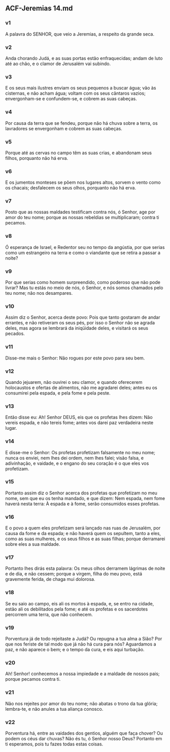 ## ACF-Jeremias 14.md
### v1
 A palavra do SENHOR, que veio a Jeremias, a respeito da grande seca.
### v2
 Anda chorando Judá, e as suas portas estão enfraquecidas; andam de luto até ao chão, e o clamor de Jerusalém vai subindo.
### v3
 E os seus mais ilustres enviam os seus pequenos a buscar água; vão às cisternas, e não acham água; voltam com os seus cântaros vazios; envergonham-se e confundem-se, e cobrem as suas cabeças.
### v4
 Por causa da terra que se fendeu, porque não há chuva sobre a terra, os lavradores se envergonham e cobrem as suas cabeças.
### v5
 Porque até as cervas no campo têm as suas crias, e abandonam seus filhos, porquanto não há erva.
### v6
 E os jumentos monteses se põem nos lugares altos, sorvem o vento como os chacais; desfalecem os seus olhos, porquanto não há erva.
### v7
 Posto que as nossas maldades testificam contra nós, ó Senhor, age por amor do teu nome; porque as nossas rebeldias se multiplicaram; contra ti pecamos.
### v8
 Ó esperança de Israel, e Redentor seu no tempo da angústia, por que serias como um estrangeiro na terra e como o viandante que se retira a passar a noite?
### v9
 Por que serias como homem surpreendido, como poderoso que não pode livrar? Mas tu estás no meio de nós, ó Senhor, e nós somos chamados pelo teu nome; não nos desampares.
### v10
 Assim diz o Senhor, acerca deste povo: Pois que tanto gostaram de andar errantes, e não retiveram os seus pés, por isso o Senhor não se agrada deles, mas agora se lembrará da iniqüidade deles, e visitará os seus pecados.
### v11
 Disse-me mais o Senhor: Não rogues por este povo para seu bem.
### v12
 Quando jejuarem, não ouvirei o seu clamor, e quando oferecerem holocaustos e ofertas de alimentos, não me agradarei deles; antes eu os consumirei pela espada, e pela fome e pela peste.
### v13
 Então disse eu: Ah! Senhor DEUS, eis que os profetas lhes dizem: Não vereis espada, e não tereis fome; antes vos darei paz verdadeira neste lugar.
### v14
 E disse-me o Senhor: Os profetas profetizam falsamente no meu nome; nunca os enviei, nem lhes dei ordem, nem lhes falei; visão falsa, e adivinhação, e vaidade, e o engano do seu coração é o que eles vos profetizam.
### v15
 Portanto assim diz o Senhor acerca dos profetas que profetizam no meu nome, sem que eu os tenha mandado, e que dizem: Nem espada, nem fome haverá nesta terra: À espada e à fome, serão consumidos esses profetas.
### v16
 E o povo a quem eles profetizam será lançado nas ruas de Jerusalém, por causa da fome e da espada; e não haverá quem os sepultem, tanto a eles, como as suas mulheres, e os seus filhos e as suas filhas; porque derramarei sobre eles a sua maldade.
### v17
 Portanto lhes dirás esta palavra: Os meus olhos derramem lágrimas de noite e de dia, e não cessem; porque a virgem, filha do meu povo, está gravemente ferida, de chaga mui dolorosa.
### v18
 Se eu saio ao campo, eis ali os mortos à espada, e, se entro na cidade, estão ali os debilitados pela fome; e até os profetas e os sacerdotes percorrem uma terra, que não conhecem.
### v19
 Porventura já de todo rejeitaste a Judá? Ou repugna a tua alma a Sião? Por que nos feriste de tal modo que já não há cura para nós? Aguardamos a paz, e não aparece o bem; e o tempo da cura, e eis aqui turbação.
### v20
 Ah! Senhor! conhecemos a nossa impiedade e a maldade de nossos pais; porque pecamos contra ti.
### v21
 Não nos rejeites por amor do teu nome; não abatas o trono da tua glória; lembra-te, e não anules a tua aliança conosco.
### v22
 Porventura há, entre as vaidades dos gentios, alguém que faça chover? Ou podem os céus dar chuvas? Não és tu, ó Senhor nosso Deus? Portanto em ti esperamos, pois tu fazes todas estas coisas.
